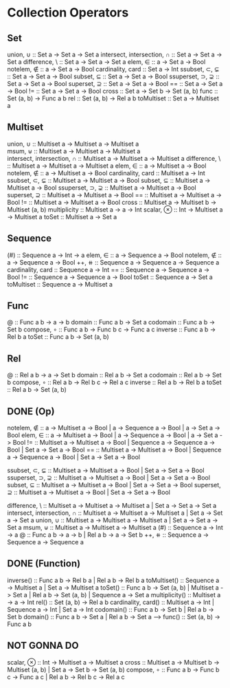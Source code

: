 # Collection Operators

## Set
union, ∪                   :: Set a -> Set a -> Set a
intersect, intersection, ∩ :: Set a -> Set a -> Set a
difference, \\             :: Set a -> Set a -> Set a
elem, ∈                   :: a     -> Set a -> Bool
notelem, ∉                :: a     -> Set a -> Bool
cardinality, card          :: Set a -> Int
ssubset, ⊂, ⊊             :: Set a -> Set a -> Bool
subset, ⊆                 :: Set a -> Set a -> Bool
ssuperset, ⊃, ⊋           :: Set a -> Set a -> Bool
superset, ⊇               :: Set a -> Set a -> Bool
==                         :: Set a -> Set a -> Bool
!=                         :: Set a -> Set a -> Bool
cross                      :: Set a -> Set b -> Set (a, b)
func                       :: Set (a, b) -> Func a b <!-- fails if an element of the codomain appears twice -->
rel                        :: Set (a, b) -> Rel a b
toMultiset                 :: Set a -> Multiset a

## Multiset
union, ∪                   :: Multiset a -> Multiset a -> Multiset a  
msum, ⊎                    :: Multiset a -> Multiset a -> Multiset a  
intersect, intersection, ∩ :: Multiset a -> Multiset a -> Multiset a
difference, \\             :: Multiset a -> Multiset a -> Multiset a
elem, ∈                   :: a     -> Multiset a -> Bool
notelem, ∉                :: a     -> Multiset a -> Bool
cardinality, card          :: Multiset a -> Int
ssubset, ⊂, ⊊             :: Multiset a -> Multiset a -> Bool
subset, ⊆                 :: Multiset a -> Multiset a -> Bool
ssuperset, ⊃, ⊋           :: Multiset a -> Multiset a -> Bool
superset, ⊇               :: Multiset a -> Multiset a -> Bool
==                         :: Multiset a -> Multiset a -> Bool
!=                         :: Multiset a -> Multiset a -> Bool
cross                      :: Multiset a -> Multiset b -> Multiset (a, b)
multiplicity               :: Multiset a -> a -> Int
scalar, ⊗                  :: Int -> Multiset a -> Multiset a
toSet                      :: Multiset a -> Set a

## Sequence
(#)                       :: Sequence a -> Int -> a <!-- fails if i is out of range -->
elem, ∈                   :: a     -> Sequence a -> Bool
notelem, ∉                :: a     -> Sequence a -> Bool
++, ⧺                      :: Sequence a -> Sequence a -> Sequence a
cardinality, card          :: Sequence a -> Int
==                         :: Sequence a -> Sequence a -> Bool
!=                         :: Sequence a -> Sequence a -> Bool
toSet                      :: Sequence a -> Set a
toMultiset                 :: Sequence a -> Multiset a

## Func
@                          :: Func a b -> a -> b <!-- fails if x is not in domain -->
domain                     :: Func a b -> Set a
codomain                   :: Func a b -> Set b
compose, ∘                 :: Func a b -> Func b c -> Func a c
inverse                    :: Func a b -> Rel b a
toSet                      :: Func a b -> Set (a, b)

## Rel
@                          :: Rel a b -> a -> Set b
domain                     :: Rel a b -> Set a
codomain                   :: Rel a b -> Set b
compose, ∘                 :: Rel a b -> Rel b c -> Rel a c
inverse                    :: Rel a b -> Rel b a
toSet                      :: Rel a b -> Set (a, b)

## DONE (Op)
notelem, ∉                :: a     -> Multiset a -> Bool
                            | a     -> Sequence a -> Bool
                            | a     -> Set a -> Bool
elem, ∈                   :: a     -> Multiset a -> Bool
                            | a     -> Sequence a -> Bool
                            | a     -> Set a -> Bool
!=                         :: Multiset a -> Multiset a -> Bool
                            | Sequence a -> Sequence a -> Bool
                            | Set a -> Set a -> Bool
==                         :: Multiset a -> Multiset a -> Bool
                            | Sequence a -> Sequence a -> Bool
                            | Set a -> Set a -> Bool

ssubset, ⊂, ⊊             :: Multiset a -> Multiset a -> Bool
                            | Set a -> Set a -> Bool
ssuperset, ⊃, ⊋           :: Multiset a -> Multiset a -> Bool
                            | Set a -> Set a -> Bool
subset, ⊆                 :: Multiset a -> Multiset a -> Bool
                            | Set a -> Set a -> Bool
superset, ⊇               :: Multiset a -> Multiset a -> Bool
                            | Set a -> Set a -> Bool

difference, \\             :: Multiset a -> Multiset a -> Multiset a
                            | Set a -> Set a -> Set a
intersect, intersection, ∩ :: Multiset a -> Multiset a -> Multiset a
                            | Set a -> Set a -> Set a
union, ∪                   :: Multiset a -> Multiset a -> Multiset a
                            | Set a -> Set a -> Set a
msum, ⊎                    :: Multiset a -> Multiset a -> Multiset a
(#)                        :: Sequence a -> Int -> a <!-- fails if x is not in domain -->
@                          :: Func a b -> a -> b <!-- fails if x is not in domain -->
                            | Rel a b -> a -> Set b
++, ⧺                      :: Sequence a -> Sequence a -> Sequence a

## DONE (Function)
inverse()                  :: Func a b -> Rel b a
                            | Rel a b -> Rel b a
toMultiset()               :: Sequence a -> Multiset a
                            | Set a -> Multiset a
toSet()                    :: Func a b -> Set (a, b)
                            | Multiset a -> Set a
                            | Rel a b -> Set (a, b)
                            | Sequence a -> Set a
multiplicity()             :: Multiset a -> a -> Int
rel()                      :: Set (a, b) -> Rel a b
cardinality, card()        :: Multiset a -> Int
                            | Sequence a -> Int
                            | Set a -> Int
codomain()                 :: Func a b -> Set b
                            | Rel a b -> Set b
domain()                   :: Func a b -> Set a
                            | Rel a b -> Set a -->
func()                     :: Set (a, b) -> Func a b <!-- fails if an element of the codomain appears twice -->


## NOT GONNA DO
scalar, ⊗                 :: Int -> Multiset a -> Multiset a
cross                      :: Multiset a -> Multiset b -> Multiset (a, b)
                            | Set a -> Set b -> Set (a, b)
compose, ∘                 :: Func a b -> Func b c -> Func a c
                            | Rel a b -> Rel b c -> Rel a c
